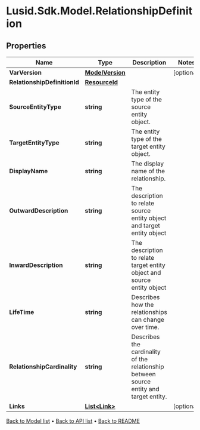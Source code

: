 # Lusid.Sdk.Model.RelationshipDefinition

## Properties

Name | Type | Description | Notes
------------ | ------------- | ------------- | -------------
**VarVersion** | [**ModelVersion**](ModelVersion.md) |  | [optional] 
**RelationshipDefinitionId** | [**ResourceId**](ResourceId.md) |  | 
**SourceEntityType** | **string** | The entity type of the source entity object. | 
**TargetEntityType** | **string** | The entity type of the target entity object. | 
**DisplayName** | **string** | The display name of the relationship. | 
**OutwardDescription** | **string** | The description to relate source entity object and target entity object | 
**InwardDescription** | **string** | The description to relate target entity object and source entity object | 
**LifeTime** | **string** | Describes how the relationships can change over time. | 
**RelationshipCardinality** | **string** | Describes the cardinality of the relationship between source entity and target entity. | 
**Links** | [**List&lt;Link&gt;**](Link.md) |  | [optional] 

[Back to Model list](../README.md#documentation-for-models) &#8226; [Back to API list](../README.md#documentation-for-api-endpoints) &#8226; [Back to README](../README.md)

